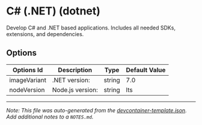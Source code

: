 
# C# (.NET) (dotnet)

Develop C# and .NET based applications. Includes all needed SDKs, extensions, and dependencies.

## Options

| Options Id | Description | Type | Default Value |
|-----|-----|-----|-----|
| imageVariant | .NET version: | string | 7.0 |
| nodeVersion | Node.js version: | string | lts |



---

_Note: This file was auto-generated from the [devcontainer-template.json](https://github.com/igecloudsdev/.igecloudsdev/blob/main/src/dotnet/devcontainer-template.json).  Add additional notes to a `NOTES.md`._
